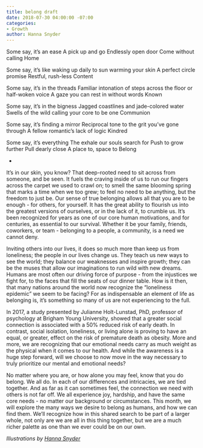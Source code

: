 ```yaml
---
title: belong draft
date: 2018-07-30 04:00:00 -07:00
categories:
- Growth
author: Hanna Snyder
---
```


Some say, it’s an ease
A pick up and go
Endlessly open door
Come without calling
Home

Some say, it’s like waking up daily
to sun warming your skin
A perfect circle promise
Restful, rush-less 
Content 

Some say, it’s in the threads
Familiar intonation of steps across the floor
or half-woken voice 
A gaze you can rest in without words
Known

Some say, it’s in the bigness
Jagged coastlines and jade-colored water
Swells of the wild 
calling your core to be one 
Communion

Some say, it’s finding a mirror
Reciprocal tone to the grit 
you’ve gone through
A fellow romantic’s lack of logic 
Kindred

Some say, it’s everything
The exhale our souls search for
Push to grow further
Pull dearly close
A place to, space to
Belong

-

It’s in our skin, you know? That deep-rooted need to sit across from someone, and be seen. It fuels the craving inside of us to run our fingers across the carpet we used to crawl on; to smell the same blooming spring that marks a time when we too grew; to feel no need to be anything, but the freedom to just be. Our sense of true belonging allows all that you are to be enough - for others, for yourself. It has the great ability to flourish us into the greatest versions of ourselves, or in the lack of it, to crumble us. It’s been recognized for years as one of our core human motivations, and for centuries, as essential to our survival. Whether it be your family, friends, coworkers, or team - belonging to a people, a community, is a need we cannot deny. 

Inviting others into our lives, it does so much more than keep us from loneliness; the people in our lives change us. They teach us new ways to see the world; they balance our weaknesses and inspire growth; they can be the muses that allow our imaginations to run wild with new dreams. Humans are most often our driving force of purpose - from the injustices we fight for, to the faces that fill the seats of our dinner table. How is it then, that many nations around the world now recognize the “loneliness epidemic” we seem to be facing? For as indispensable an element of life as belonging is, it’s something so many of us are not experiencing to the full.

In 2017, a study presented by Julianne Holt-Lunstad, PhD, professor of psychology at Brigham Young University, showed that a greater social connection is associated with a 50% reduced risk of early death. In contrast, social isolation, loneliness, or living alone is proving to have an equal, or greater, effect on the risk of premature death as obesity. More and more, we are recognizing that our emotional needs carry as much weight as the physical when it comes to our health. And while the awareness is a huge step forward, will we choose to now move in the way necessary to truly prioritize our mental and emotional needs?

No matter where you are, or how alone you may feel, know that you do belong. We all do. In each of our differences and intricacies, we are tied together. And as far as it can sometimes feel, the connection we need with others is not far off. We all experience joy, hardship, and have the same core needs - no matter our background or circumstances. This month, we will explore the many ways we desire to belong as humans, and how we can find them. We’ll recognize how in this shared search to be part of a larger whole, not only are we are all in this thing together, but we are a much richer palette as one than we ever could be on our own. 

_Illustrations by [Hanna Snyder](http://www.hannasnyder.com/)_